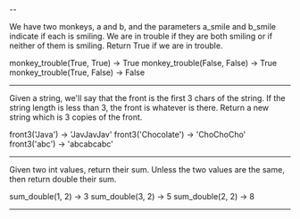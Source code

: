 
--

We have two monkeys, a and b, and the parameters a_smile and b_smile indicate if each is smiling. We are in trouble if they are both smiling or if neither of them is smiling. Return True if we are in trouble.

monkey_trouble(True, True) → True
monkey_trouble(False, False) → True
monkey_trouble(True, False) → False

---

Given a string, we'll say that the front is the first 3 chars of the string. If the string length is less than 3, the front is whatever is there. Return a new string which is 3 copies of the front.

front3('Java') → 'JavJavJav'
front3('Chocolate') → 'ChoChoCho'
front3('abc') → 'abcabcabc'

----
Given two int values, return their sum. Unless the two values are the same, then return double their sum.

sum_double(1, 2) → 3
sum_double(3, 2) → 5
sum_double(2, 2) → 8

------
